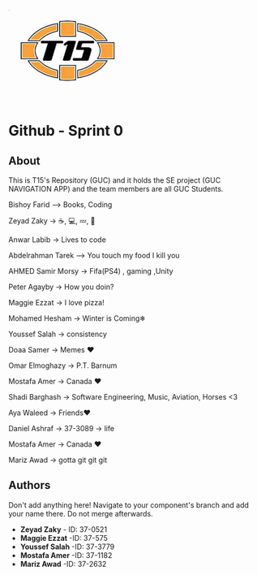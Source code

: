 
﻿![Logo](team15-logo.jpg)
# Github - Sprint 0

## About
This is T15's Repository (GUC) and it holds the SE project (GUC NAVIGATION APP) and the team members are all GUC Students.

Bishoy Farid --> Books, Coding

Zeyad Zaky -> ☕, 💻, 💤,  🔁

Anwar Labib -> Lives to code

Abdelrahman Tarek --> You touch my food I kill you

AHMED Samir Morsy -> Fifa(PS4) , gaming ,Unity

Peter Agayby -> How you doin?

Maggie Ezzat -> I love pizza!

Mohamed Hesham -> Winter is Coming❄

Youssef Salah -> consistency

Doaa Samer -> Memes ❤️

Omar Elmoghazy -> P.T. Barnum 

Mostafa Amer -> Canada ❤️ 

Shadi Barghash -> Software Engineering, Music, Aviation, Horses <3

Aya Waleed -> Friends❤️

Daniel Ashraf -> 37-3089 -> life

Mostafa Amer -> Canada ❤️

Mariz Awad -> gotta git git git

## Authors

Don't add anything here!
Navigate to your component's branch and add your name there. Do not merge afterwards.






* **Zeyad Zaky** - ID: 37-0521
* **Maggie Ezzat** -ID: 37-575
* **Youssef Salah** -ID: 37-3779
* **Mostafa Amer** -ID: 37-1182
* **Mariz Awad** -ID: 37-2632
